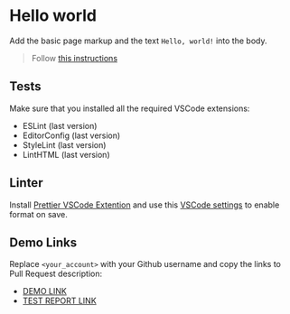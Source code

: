 # Hello world

Add the basic page markup and the text `Hello, world!` into the body.

> Follow [this instructions](https://mate-academy.github.io/layout_task-guideline/#how-to-solve-the-layout-tasks-on-github)

## Tests

Make sure that you installed all the required VSCode extensions:

- ESLint (last version)
- EditorConfig (last version)
- StyleLint (last version)
- LintHTML (last version)

## Linter

Install [Prettier VSCode Extention](https://marketplace.visualstudio.com/items?itemName=esbenp.prettier-vscode)
and use this [VSCode settings](https://mate-academy.github.io/fe-program/tools/vscode/settings.json) to enable format on save.

## Demo Links

Replace `<your_account>` with your Github username and copy the links to Pull Request description:
- [DEMO LINK](https://mpotupo.github.io/layout_hello-world/)
- [TEST REPORT LINK](https://mpotupo.github.io/layout_hello-world/report/html_report/)
